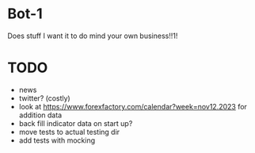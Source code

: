 # Bot-1

Does stuff I want it to do mind your own business!!1!

# TODO

- news
- twitter? (costly)
- look at https://www.forexfactory.com/calendar?week=nov12.2023 for addition data
- back fill indicator data on start up?
- move tests to actual testing dir
- add tests with mocking